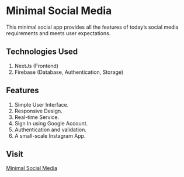 # Minimal Social Media

This minimal social app provides all the features of today’s social media requirements and meets user expectations.

## Technologies Used

1. NextJs (Frontend)
2. Firebase (Database, Authentication, Storage)

## Features

1. Simple User Interface.
2. Responsive Design.
3. Real-time Service.
4. Sign In using Google Account.
5. Authentication and validation.
6. A small-scale Instagram App.

## Visit

[Minimal Social Media](https://minimal-social-media.vercel.app/)
